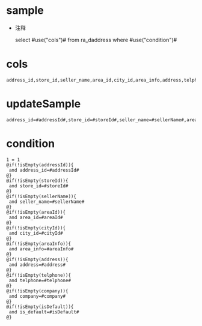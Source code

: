 sample
===
* 注释

	select #use("cols")# from ra_daddress  where  #use("condition")#

cols
===
	address_id,store_id,seller_name,area_id,city_id,area_info,address,telphone,company,is_default

updateSample
===
	
	address_id=#addressId#,store_id=#storeId#,seller_name=#sellerName#,area_id=#areaId#,city_id=#cityId#,area_info=#areaInfo#,address=#address#,telphone=#telphone#,company=#company#,is_default=#isDefault#

condition
===

	1 = 1  
	@if(!isEmpty(addressId)){
	 and address_id=#addressId#
	@}
	@if(!isEmpty(storeId)){
	 and store_id=#storeId#
	@}
	@if(!isEmpty(sellerName)){
	 and seller_name=#sellerName#
	@}
	@if(!isEmpty(areaId)){
	 and area_id=#areaId#
	@}
	@if(!isEmpty(cityId)){
	 and city_id=#cityId#
	@}
	@if(!isEmpty(areaInfo)){
	 and area_info=#areaInfo#
	@}
	@if(!isEmpty(address)){
	 and address=#address#
	@}
	@if(!isEmpty(telphone)){
	 and telphone=#telphone#
	@}
	@if(!isEmpty(company)){
	 and company=#company#
	@}
	@if(!isEmpty(isDefault)){
	 and is_default=#isDefault#
	@}
	
	